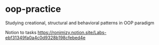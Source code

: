 # oop-practice
Studying creational, structural and behavioral patterns in OOP paradigm

Notion to tasks
https://ronimizy.notion.site/Labs-ebf31349fa0a4c0d9328b198cfebed4e
